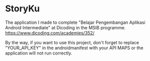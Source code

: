 # StoryKu
The application I made to complete "Belajar Pengembangan Aplikasi Android Intermediate" at Dicoding in the MSIB programme.
https://www.dicoding.com/academies/352/

By the way, if you want to use this project, don't forget to replace "YOUR_API_KEY" in the androidmanifest with your API MAPS or the application will not run correctly.
